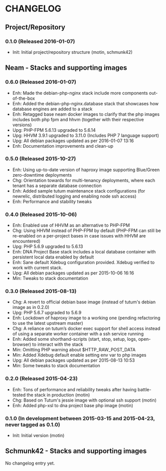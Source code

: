CHANGELOG
=========

## Project/Repository

### 0.1.0 (Released 2016-01-07)

- Init: Initial project/repository structure (motin, schmunk42)

## Neam - Stacks and supporting images

### 0.6.0 (Released 2016-01-07)

- Enh: Made the debian-php-nginx stack include more components out-of-the-box
- Enh: Added the debian-php-nginx.database stack that showcases how database engines are added to a stack
- Enh: Retagged base neam docker images to clarify that the php images includes both php fpm and hhvm (together with their respective versions)
- Upg: PHP-FPM 5.6.13 upgraded to 5.6.14
- Upg: HHVM 3.9.1 upgraded to 3.11.0 (Includes PHP 7 language support)
- Upg: All debian packages updated as per 2016-01-07 13:16
- Enh: Documentation improvements and clean-up

### 0.5.0 (Released 2015-10-27)

- Enh: Using up-to-date version of haproxy image supporting Blue/Green zero-downtime deployments
- Chg: Orientation towards for multi-tenancy deployments, where each tenant has a separate database connection
- Enh: Added sample tutum maintenance stack configurations (for newrelic, distributed logging and enabling node ssh access)
- Enh: Performance and stability tweaks

### 0.4.0 (Released 2015-10-06)

- Enh: Enabled use of HHVM as an alternative to PHP-FPM
- Chg: Using HHVM instead of PHP-FPM by default (PHP-FPM can still be re-enabled on a per-project bases in case issues with HHVM are encountered)
- Upg: PHP 5.6.9 upgraded to 5.6.13
- Enh: DNA Project Base stack includes a local database container with persistent local data enabled by default
- Enh: Sane default Xdebug configuration provided. Xdebug verified to work with current stack.
- Upg: All debian packages updated as per 2015-10-06 16:16
- Min: Tweaks to stack documentation

### 0.3.0 (Released 2015-08-13)

- Chg: A revert to official debian base image (instead of tutum's debian image as in 0.2.0)
- Upg: PHP 5.6.7 upgraded to 5.6.9
- Enh: Lockdown of haproxy image to a working one (pending refactoring to use the latest upstream master)
- Chg: A reliance on tutum’s docker exec support for shell access instead of using a separate worker container with a ssh service running
- Enh: Added some shorthand-scripts (start, stop, setup, logs, open-browser) to interact with the stack
- Min: Omitting PHP warning about $HTTP_RAW_POST_DATA
- Min: Added Xdebug default enable setting env var to php images
- Upg: All debian packages updated as per 2015-08-13 10:53
- Min: Some tweaks to stack documentation

### 0.2.0 (Released 2015-04-23)

- Enh: Tons of performance and reliability tweaks after having battle-tested the stack in production (motin)
- Chg: Based on Tutum's jessie image with optional ssh support (motin)
- Enh: Added php-xsl to dna project base php image (motin)

### 0.1.0 (In development between 2015-03-15 and 2015-04-23, never tagged as 0.1.0)

- Init: Initial version (motin)

## Schmunk42 - Stacks and supporting images

No changelog entry yet.
